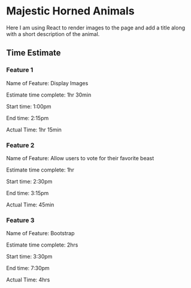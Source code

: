 # Majestic Horned Animals

Here I am using React to render images to the page and add a title along with a short description of the animal.

## Time Estimate

### Feature 1

Name of Feature: Display Images

Estimate time complete: 1hr 30min

Start time: 1:00pm

End time: 2:15pm

Actual Time: 1hr 15min

### Feature 2

Name of Feature: Allow users to vote for their favorite beast

Estimate time complete: 1hr

Start time: 2:30pm

End time: 3:15pm

Actual Time: 45min

### Feature 3

Name of Feature: Bootstrap

Estimate time complete: 2hrs

Start time: 3:30pm

End time: 7:30pm

Actual Time: 4hrs
